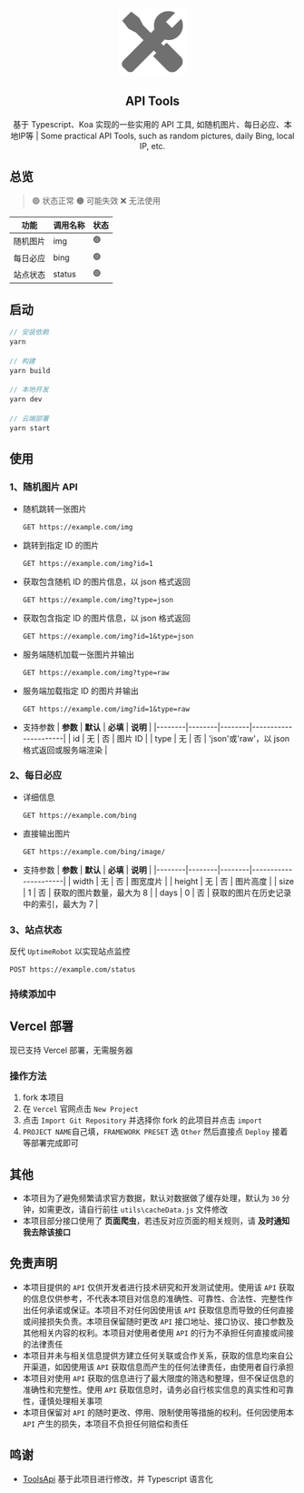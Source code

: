 <div align="center">
<img alt="logo" height="120" src="./public/favicon.png" width="120"/>
<h2>API Tools</h2>
<p>基于 Typescript、Koa 实现的一些实用的 API 工具, 如随机图片、每日必应、本地IP等 | Some practical API Tools, such as random pictures, daily Bing, local IP, etc.</p>
</div>

## 总览

> 🟢 状态正常
> 🟠 可能失效
> ❌ 无法使用

| **功能** | **调用名称** | **状态** |
| -------- | ------------ | -------- |
| 随机图片 | img          | 🟢       |
| 每日必应 | bing         | 🟢       |
| 站点状态 | status       | 🟢       |

## 启动

```js
// 安装依赖
yarn

// 构建
yarn build

// 本地开发
yarn dev

// 云端部署
yarn start
```

## 使用

### 1、随机图片 API

- 随机跳转一张图片

  ```http
  GET https://example.com/img
  ```

- 跳转到指定 ID 的图片

  ```http
  GET https://example.com/img?id=1
  ```

- 获取包含随机 ID 的图片信息，以 json 格式返回

  ```http
  GET https://example.com/img?type=json
  ```

- 获取包含指定 ID 的图片信息，以 json 格式返回

  ```http
  GET https://example.com/img?id=1&type=json
  ```

- 服务端随机加载一张图片并输出
  ```http
  GET https://example.com/img?type=raw
  ```
- 服务端加载指定 ID 的图片并输出

  ```http
  GET https://example.com/img?id=1&type=raw
  ```

- 支持参数
  | **参数** | **默认** | **必填** | **说明** |
  |--------|--------|--------|----------------------|
  | id | 无 | 否 | 图片 ID |
  | type | 无 | 否 | 'json'或'raw'，以 json 格式返回或服务端渲染 |

### 2、每日必应

- 详细信息

  ```http
  GET https://example.com/bing
  ```

- 直接输出图片

  ```http
  GET https://example.com/bing/image/
  ```

- 支持参数
  | **参数** | **默认** | **必填** | **说明** |
  |--------|--------|--------|----------------------|
  | width | 无 | 否 | 图宽度片 |
  | height | 无 | 否 | 图片高度 |
  | size | 1 | 否 | 获取的图片数量，最大为 8 |
  | days | 0 | 否 | 获取的图片在历史记录中的索引，最大为 7 |

### 3、站点状态

反代 `UptimeRobot` 以实现站点监控

```http
POST https://example.com/status
```

### 持续添加中

## Vercel 部署

现已支持 Vercel 部署，无需服务器

### 操作方法

1. fork 本项目
2. 在 `Vercel` 官网点击 `New Project`
3. 点击 `Import Git Repository` 并选择你 fork 的此项目并点击 `import`
4. `PROJECT NAME`自己填，`FRAMEWORK PRESET` 选 `Other` 然后直接点 `Deploy` 接着等部署完成即可

## 其他

- 本项目为了避免频繁请求官方数据，默认对数据做了缓存处理，默认为 `30` 分钟，如需更改，请自行前往 `utils\cacheData.js` 文件修改
- 本项目部分接口使用了 **页面爬虫**，若违反对应页面的相关规则，请 **及时通知我去除该接口**

## 免责声明

- 本项目提供的 `API` 仅供开发者进行技术研究和开发测试使用。使用该 `API` 获取的信息仅供参考，不代表本项目对信息的准确性、可靠性、合法性、完整性作出任何承诺或保证。本项目不对任何因使用该 `API` 获取信息而导致的任何直接或间接损失负责。本项目保留随时更改 `API` 接口地址、接口协议、接口参数及其他相关内容的权利。本项目对使用者使用 `API` 的行为不承担任何直接或间接的法律责任
- 本项目并未与相关信息提供方建立任何关联或合作关系，获取的信息均来自公开渠道，如因使用该 `API` 获取信息而产生的任何法律责任，由使用者自行承担
- 本项目对使用 `API` 获取的信息进行了最大限度的筛选和整理，但不保证信息的准确性和完整性。使用 `API` 获取信息时，请务必自行核实信息的真实性和可靠性，谨慎处理相关事项
- 本项目保留对 `API` 的随时更改、停用、限制使用等措施的权利。任何因使用本 `API` 产生的损失，本项目不负担任何赔偿和责任

## 鸣谢

- [ToolsApi](https://github.com/imsyy/ToolsApi) 基于此项目进行修改，并 Typescript 语言化
